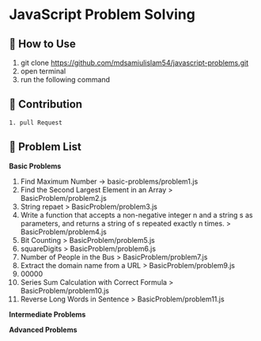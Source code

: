 # JavaScript Problem Solving
## 🚀 How to Use
1. git clone https://github.com/mdsamiulislam54/javascript-problems.git
2. open terminal 
3. run the following command

## 🤝 Contribution
    1. pull Request 
## 📝 Problem List
 **Basic Problems**  
 1. Find Maximum Number → basic-problems/problem1.js
 2. Find the Second Largest Element in an Array > BasicProblem/problem2.js
 3. String repaet > BasicProblem/problem3.js
 4. Write a function that accepts a non-negative integer n and a string s as parameters, and returns a string of s repeated exactly n times. > BasicProblem/problem4.js
 5. Bit Counting > BasicProblem/problem5.js
 6. squareDigits > BasicProblem/problem6.js
 7. Number of People in the Bus > BasicProblem/problem7.js
 8. Extract the domain name from a URL > BasicProblem/problem9.js
 9. 00000
 10. Series Sum Calculation with Correct Formula > BasicProblem/problem10.js
 11. Reverse Long Words in Sentence > BasicProblem/problem11.js


**Intermediate Problems**

**Advanced Problems**


